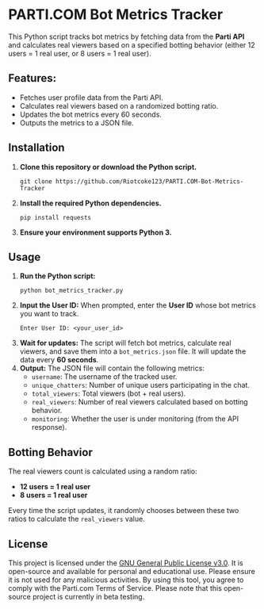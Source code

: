 <!DOCTYPE html>
<html lang="en">
<head>
</head>
<body>
    <h1>PARTI.COM Bot Metrics Tracker</h1>
    <p>This Python script tracks bot metrics by fetching data from the <strong>Parti API</strong> and calculates real viewers based on a specified botting behavior (either 12 users = 1 real user, or 8 users = 1 real user).</p>
    <h2>Features:</h2>
    <ul class="feature-list">
        <li>Fetches user profile data from the Parti API.</li>
        <li>Calculates real viewers based on a randomized botting ratio.</li>
        <li>Updates the bot metrics every 60 seconds.</li>
        <li>Outputs the metrics to a JSON file.</li>
    </ul>
    <h2>Installation</h2>
    <ol>
        <li><strong>Clone this repository or download the Python script.</strong>
            <pre><code>git clone https://github.com/Riotcoke123/PARTI.COM-Bot-Metrics-Tracker</code></pre>
        </li>
        <li><strong>Install the required Python dependencies.</strong>
            <pre><code>pip install requests</code></pre>
        </li>
        <li><strong>Ensure your environment supports Python 3.</strong></li>
    </ol>
    <h2>Usage</h2>
    <ol>
        <li><strong>Run the Python script:</strong>
            <pre><code>python bot_metrics_tracker.py</code></pre>
        </li>
        <li><strong>Input the User ID:</strong> When prompted, enter the <strong>User ID</strong> whose bot metrics you want to track.
            <pre><code>Enter User ID: &lt;your_user_id&gt;</code></pre>
        </li>
        <li><strong>Wait for updates:</strong> The script will fetch bot metrics, calculate real viewers, and save them into a <code>bot_metrics.json</code> file. It will update the data every <strong>60 seconds</strong>.</li>
        <li><strong>Output:</strong> The JSON file will contain the following metrics:
            <ul>
                <li><code>username</code>: The username of the tracked user.</li>
                <li><code>unique_chatters</code>: Number of unique users participating in the chat.</li>
                <li><code>total_viewers</code>: Total viewers (bot + real users).</li>
                <li><code>real_viewers</code>: Number of real viewers calculated based on botting behavior.</li>
                <li><code>monitoring</code>: Whether the user is under monitoring (from the API response).</li>
            </ul>
        </li>
    </ol>
    <h2>Botting Behavior</h2>
    <p>The real viewers count is calculated using a random ratio:</p>
    <ul>
        <li><strong>12 users = 1 real user</strong></li>
        <li><strong>8 users = 1 real user</strong></li>
    </ul>
    <p>Every time the script updates, it randomly chooses between these two ratios to calculate the <code>real_viewers</code> value.</p>
<h2>License</h2>
<p>This project is licensed under the <a href="https://www.gnu.org/licenses/gpl-3.0.html" target="_blank">GNU General Public License v3.0</a>. It is open-source and available for personal and educational use. Please ensure it is not used for any malicious activities. By using this tool, you agree to comply with the Parti.com Terms of Service. Please note that this open-source project is currently in beta testing.</p>
</body>
</html>
